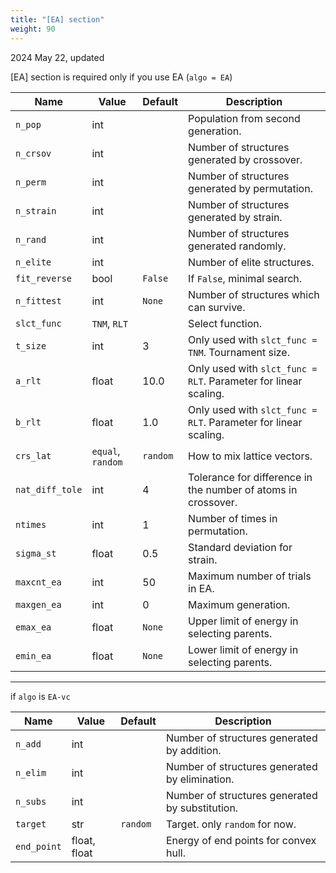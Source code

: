 ```yaml
---
title: "[EA] section"
weight: 90
---
```


2024 May 22, updated

[EA] section is required only if you use EA (`algo = EA`)

| Name | Value | Default | Description |
| ---- | ----- | ------- | ----------- |
| `n_pop`   | int |  | Population from second generation.  |
| `n_crsov` | int |  | Number of structures generated by crossover. |
| `n_perm`  | int |  | Number of structures generated by permutation. |
| `n_strain`  | int |  | Number of structures generated by strain. |
| `n_rand`  | int |  | Number of structures generated randomly. |
| `n_elite` | int |  | Number of elite structures. |
| `fit_reverse` | bool | `False`  | If `False`, minimal search. |
| `n_fittest` | int | `None`  | Number of structures which can survive. |
| `slct_func` | `TNM`, `RLT` |  | Select function. |
| `t_size` | int  | 3 | Only used with `slct_func = TNM`. Tournament size. |
| `a_rlt` | float | 10.0 | Only used with `slct_func = RLT`. Parameter for linear scaling.  |
| `b_rlt` | float | 1.0 | Only used with `slct_func = RLT`. Parameter for linear scaling.  |
| `crs_lat` | `equal`, `random` | `random` | How to mix lattice vectors. |
| `nat_diff_tole` | int | 4  | Tolerance for difference in the number of atoms in crossover. |
| `ntimes` | int  | 1 | Number of times in permutation. |
| `sigma_st` | float  | 0.5 | Standard deviation for strain. |
| `maxcnt_ea` | int | 50 | Maximum number of trials in EA. |
| `maxgen_ea` | int | 0 | Maximum generation. |
| `emax_ea` | float | `None` | Upper limit of energy in selecting parents. |
| `emin_ea` | float | `None` | Lower limit of energy in selecting parents. |

-----------

if `algo` is `EA-vc`

| Name | Value | Default | Description |
| ---- | ----- | ------- | ----------- |
| `n_add`   | int |  | Number of structures generated by addition.  |
| `n_elim` | int |  | Number of structures generated by elimination. |
| `n_subs`  | int |  | Number of structures generated by substitution. |
| `target`  | str | `random` | Target. only `random` for now.  |
| `end_point`  | float, float |  | Energy of end points for convex hull.  |
